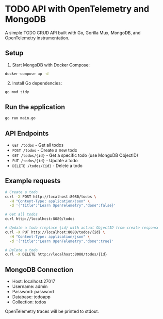 # TODO API with OpenTelemetry and MongoDB

A simple TODO CRUD API built with Go, Gorilla Mux, MongoDB, and OpenTelemetry instrumentation.

## Setup

1. Start MongoDB with Docker Compose:
```bash
docker-compose up -d
```

2. Install Go dependencies:
```bash
go mod tidy
```

## Run the application

```bash
go run main.go
```

## API Endpoints

- `GET /todos` - Get all todos
- `POST /todos` - Create a new todo
- `GET /todos/{id}` - Get a specific todo (use MongoDB ObjectID)
- `PUT /todos/{id}` - Update a todo
- `DELETE /todos/{id}` - Delete a todo

## Example requests

```bash
# Create a todo
curl -X POST http://localhost:8080/todos \
  -H "Content-Type: application/json" \
  -d '{"title":"Learn OpenTelemetry","done":false}'

# Get all todos
curl http://localhost:8080/todos

# Update a todo (replace {id} with actual ObjectID from create response)
curl -X PUT http://localhost:8080/todos/{id} \
  -H "Content-Type: application/json" \
  -d '{"title":"Learn OpenTelemetry","done":true}'

# Delete a todo
curl -X DELETE http://localhost:8080/todos/{id}
```

## MongoDB Connection

- Host: localhost:27017
- Username: admin
- Password: password
- Database: todoapp
- Collection: todos

OpenTelemetry traces will be printed to stdout.
